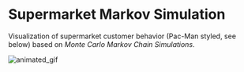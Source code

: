 # Supermarket Markov Simulation

Visualization of supermarket customer behavior (Pac-Man styled, see below) based on *Monte Carlo Markov Chain Simulations*.

![animated_gif](https://github.com/MichlF/projects/tree/main/data_science/supermarket_markov_simulation/output/animated_gif.gif)